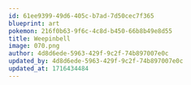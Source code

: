 ```yaml
---
id: 61ee9399-49d6-405c-b7ad-7d50cec7f365
blueprint: art
pokemon: 216f0b63-9f6c-4c8d-b450-66b8b49e8d55
title: Weepinbell
image: 070.png
author: 4d8d6ede-5963-429f-9c2f-74b897007e0c
updated_by: 4d8d6ede-5963-429f-9c2f-74b897007e0c
updated_at: 1716434484
---
```

